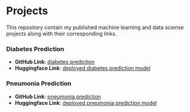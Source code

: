 # Projects

This repository contain my published machine learning and data sciense projects along with their corresponding links.

### Diabetes Prediction

- **GitHub Link**: [diabetes prediction](https://github.com/Maksym-Lys/all_projects/tree/main/diabetes_project)
- **Huggingface Link**: [deployed diabetes prediction model](https://huggingface.co/spaces/Maksym-Lys/Diabetes_prediction_project)
  
### Pneumonia Prediction

- **GitHub Link**: [pneumonia prediction](https://github.com/Maksym-Lys/all_projects/tree/main/x_ray_project)
- **Huggingface Link**: [deployed pneumonia prediction model](https://huggingface.co/spaces/Maksym-Lys/X_ray_project)